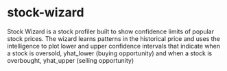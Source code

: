 # stock-wizard

Stock Wizard is a stock profiler built to show confidence limits of popular stock prices. The wizard learns patterns in the historical price and uses the intelligence to plot lower and upper confidence intervals that indicate when a stock is oversold, yhat_lower (buying opportunity) and when a stock is overbought, yhat_upper (selling opportunity)
